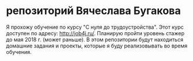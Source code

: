 # репозиторий Вячеслава Бугакова

 Я прохожу обучение по курсу "С нуля до трудоустройства".
 Этот курс доступен по адресу: http://job4j.ru/.
 Планирую пройти уровень стажер до мая 2018 г. (может раньше).
 В этом репозитории будут находиться домашние задания и проекты, которые я буду реализовывать во время обучения.
 